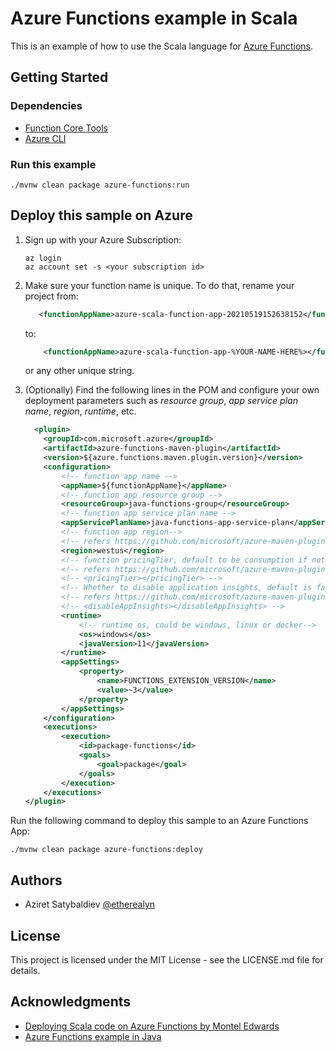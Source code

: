 # Azure Functions example in Scala

This is an example of how to use the Scala language for [Azure Functions](https://docs.microsoft.com/en-us/azure/azure-functions/).

## Getting Started

### Dependencies

* [Function Core Tools](https://aka.ms/azfunc-install)
* [Azure CLI](https://docs.microsoft.com/en-us/cli/azure/install-azure-cli)

### Run this example
```shell script
./mvnw clean package azure-functions:run
```

## Deploy this sample on Azure

1. Sign up with your Azure Subscription:
    ```shell script
    az login
    az account set -s <your subscription id>
    ```

2. Make sure your function name is unique. To do that, rename your project from:
    ```xml
       <functionAppName>azure-scala-function-app-20210519152638152</functionAppName> 
    ```
   to:
   ```xml
       <functionAppName>azure-scala-function-app-%YOUR-NAME-HERE%></functionAppName>
   ```
   or any other unique string.
   

3. (Optionally) Find the following lines in the POM and configure your own deployment parameters 
such as *resource group*, *app service plan name*, *region*, *runtime*, etc.

    ```xml
      <plugin>
        <groupId>com.microsoft.azure</groupId>
        <artifactId>azure-functions-maven-plugin</artifactId>
        <version>${azure.functions.maven.plugin.version}</version>
        <configuration>
            <!-- function app name -->
            <appName>${functionAppName}</appName>
            <!-- function app resource group -->
            <resourceGroup>java-functions-group</resourceGroup>
            <!-- function app service plan name -->
            <appServicePlanName>java-functions-app-service-plan</appServicePlanName>
            <!-- function app region-->
            <!-- refers https://github.com/microsoft/azure-maven-plugins/wiki/Azure-Functions:-Configuration-Details#supported-regions for all valid values -->
            <region>westus</region>
            <!-- function pricingTier, default to be consumption if not specified -->
            <!-- refers https://github.com/microsoft/azure-maven-plugins/wiki/Azure-Functions:-Configuration-Details#supported-pricing-tiers for all valid values -->
            <!-- <pricingTier></pricingTier> -->
            <!-- Whether to disable application insights, default is false -->
            <!-- refers https://github.com/microsoft/azure-maven-plugins/wiki/Azure-Functions:-Configuration-Details for all valid configurations for application insights-->
            <!-- <disableAppInsights></disableAppInsights> -->
            <runtime>
                <!-- runtime os, could be windows, linux or docker-->
                <os>windows</os>
                <javaVersion>11</javaVersion>
            </runtime>
            <appSettings>
                <property>
                    <name>FUNCTIONS_EXTENSION_VERSION</name>
                    <value>~3</value>
                </property>
            </appSettings>
        </configuration>
        <executions>
            <execution>
                <id>package-functions</id>
                <goals>
                    <goal>package</goal>
                </goals>
            </execution>
        </executions>
    </plugin>
    ```

Run the following command to deploy this sample to an Azure Functions App:
```shell script
./mvnw clean package azure-functions:deploy
```

## Authors

* Aziret Satybaldiev [@etherealyn](https://twitter.com/etherealyn)

## License

This project is licensed under the MIT License - see the LICENSE.md file for details.

## Acknowledgments

* [Deploying Scala code on Azure Functions by Montel Edwards](https://monteledwards.com/2018/10/07/deploying-scala-code-on-azure-functions/)
* [Azure Functions example in Java](https://github.com/Azure-Samples/azure-functions-samples-java)
